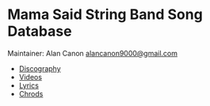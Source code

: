 # Mama Said String Band Song Database

Maintainer: Alan Canon <alancanon9000@gmail.com>

* [Discography](discography/README.md) 
* [Videos](videos/README.md) 
* [Lyrics](lyrics/README.md)
* [Chrods](chords/README.md)
